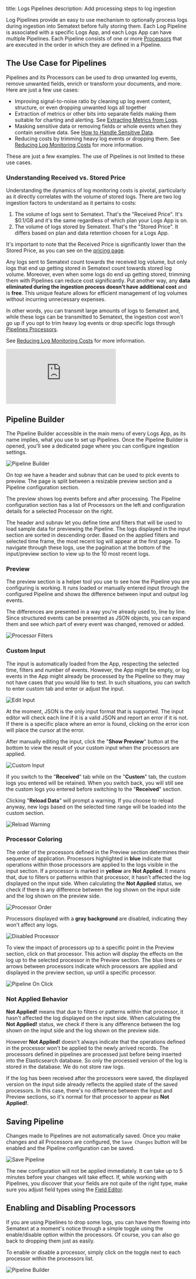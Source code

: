 title: Logs Pipelines
description: Add processing steps to log ingestion

Log Pipelines provide an easy to use mechanism to optionally process logs during ingestion into Sematext before fully storing them.  Each Log Pipeline is associated with a specific Logs App, and each Logs App can have multiple Pipelines.  Each Pipeline consists of one or more [Processors](../logs/processors-overview) that are executed in the order in which they are defined in a Pipeline.

## The Use Case for Pipelines

Pipelines and its Processors can be used to drop unwanted log events, remove unwanted fields, enrich or transform your documents, and more.  Here are just a few use cases:

- Improving signal-to-noise ratio by cleaning up log event content, structure, or even dropping unwanted logs all together
- Extraction of metrics or other bits into separate fields making them suitable for charting and alerting.  See [Extracting Metrics from Logs](extracting-metrics-and-insights-from-logs/).
- Masking sensitive data or removing fields or whole events when they contain sensitive data. See [How to Handle Sensitive Data](handle-sensitive-data-with-pipelines/).
- Reducing costs by trimming heavy log events or dropping them.  See [Reducing Log Monitoring Costs](reduce-costs-with-pipelines) for more information.

These are just a few examples.  The use of Pipelines is not limited to these use cases.

### Understanding Received vs. Stored Price

Understanding the dynamics of log monitoring costs is pivotal, particularly as it directly correlates with the volume of stored logs. There are two log ingestion factors to understand as it pertains to costs:

1. The volume of logs sent to Sematext.  That's the "Received Price".  It's $0.1/GB and it's the same regardless of which plan your Logs App is on.
2. The volume of logs stored by Sematext.  That's the "Stored Price".  It differs based on plan and data retention chosen for a Logs App.

It's important to note that the Received Price is significantly lower than the Stored Price, as you can see on the [pricing page](https://sematext.com/pricing/#logs).

Any logs sent to Sematext count towards the received log volume, but only logs that end up getting stored in Sematext count towards stored log volume.  Moreover, even when some logs do end up getting stored, trimming them with Pipelines can reduce cost significantly. Put another way, any **data eliminated during the ingestion process doesn’t have additional cost** and is **free**. This unique feature allows for efficient management of log volumes without incurring unnecessary expenses.

In other words, you can transmit large amounts of logs to Sematext and, while these logs can be transmitted to Sematext, the ingestion cost won't go up if you opt to trim heavy log events or drop specific logs through [Pipelines Processors](../logs/processors-overview).

See [Reducing Log Monitoring Costs](../logs/reduce-costs-with-pipelines) for more information.

<div class="video_container">
<iframe src="https://www.youtube.com/embed/DTX33iA7iDY" 
frameborder="0" allow="autoplay; encrypted-media" 
allowfullscreen class="video"></iframe>
</div>


## Pipeline Builder

The Pipeline Builder accessible in the main menu of every Logs App, as its name implies, what you use to set up Pipelines.  Once the Pipeline Builder is opened, you'll see a dedicated page where you can configure ingestion settings.

![Pipeline Builder](../images/logs/pipelines/pipeline-builder-saved.png)

On top we have a header and subnav that can be used to pick events to preview. The page is split between a resizable preview section and a Pipeline configuration section.

The preview shows log events before and after processing. The Pipeline configuration section has a list of Processors on the left and configuration details for a selected Processor on the right.

The header and subnav let you define time and filters that will be used to load sample data for previewing the Pipeline. The logs displayed in the input section are sorted in descending order. Based on the applied filters and selected time frame, the most recent log will appear at the first page. To navigate through these logs, use the pagination at the bottom of the input/preview section to view up to the 10 most recent logs.

### Preview

The preview section is a helper tool you use to see how the Pipeline you are configuring is working. It runs loaded or manually entered input through the configured Pipeline and shows the difference between input and output log events.

The differences are presented in a way you're already used to, line by line. Since structured events can be presented as JSON objects, you can expand them and see which part of every event was changed, removed or added.

![Processor Filters](../images/logs/pipelines/pipeline-preview.png)

### Custom Input

The input is automatically loaded from the App, respecting the selected time, filters and number of events. However, the App might be empty, or log events in the App might already be processed by the Pipeline so they may not have cases that you would like to test. In such situations, you can switch to enter custom tab and enter or adjust the input.

![Edit Input](../images/logs/pipelines/edit-input.png)

At the moment, JSON is the only input format that is supported. The input editor will check each line if it is a valid JSON and report an error if it is not. If there is a specific place where an error is found, clicking on the error icon will place the cursor at the error.

After manually editing the input, click the "**Show Preview**" button at the bottom to view the result of your custom input when the processors are applied.

![Custom Input](../images/logs/pipelines/custom-input.gif)

If you switch to the "**Received**" tab while on the "**Custom**" tab, the custom logs you entered will be retained. When you switch back, you will still see the custom logs you entered before switching to the "**Received**" section.

Clicking "**Reload Data**" will prompt a warning. If you choose to reload anyway, new logs based on the selected time range will be loaded into the custom section.

![Reload Warning](../images/logs/pipelines/reload-warning.png)

### Processor Coloring

The order of the processors defined in the Preview section determines their sequence of application. Processors highlighted in **blue** indicate that operations within those processors are applied to the logs visible in the input section. If a processor is marked in **yellow** are **Not Applied**. It means that, due to filters or patterns within that processor, it hasn't affected the log displayed on the input side. When calculating the **Not Applied** status, we check if there is any difference between the log shown on the input side and the log shown on the preview side.

![Processor Order](../images/logs/pipelines/processor-order.png)

Processors displayed with a **gray background** are disabled, indicating they won't affect any logs.

![Disabled Processor](../images/logs/pipelines/disabled-processor.png)


To view the impact of processors up to a specific point in the Preview section, click on that processor. This action will display the effects on the log up to the selected processor in the Preview section. The blue lines or arrows between processors indicate which processors are applied and displayed in the preview section, up until a specific processor.

![Pipeline On Click](../images/logs/pipelines/processor-on-click.png)

### Not Applied Behavior

**Not Applied!** means that due to filters or patterns within that processor, it hasn't affected the log displayed on the input side. When calculating the **Not Applied!** status, we check if there is any difference between the log shown on the input side and the log shown on the preview side.
 
However **Not Applied!** doesn't always indicate that the operations defined in the processor won't be applied to the newly arrived records. The processors defined in pipelines are processed just before being inserted into the Elasticsearch database. So only the processed version of the log is stored in the database. We do not store raw logs.

If the log has been received after the processors were saved, the displayed version on the input side already reflects the applied state of the saved processors. In this case, there's no difference between the Input and Preview sections, so it's normal for that processor to appear as **Not Applied!**.


## Saving Pipeline
Changes made to Pipelines are not automatically saved. Once you make changes and all Processors are configured, the `Save Changes` button will be enabled and the Pipeline configuration can be saved.

![Save Pipeline](../images/logs/pipelines/save-pipeline.png)

The new configuration will not be applied immediately. It can take up to 5 minutes before your changes will take effect. If, while working with Pipelines, you discover that your fields are not quite of the right type, make sure you adjust field types using the [Field Editor](./fields/#field-editor).

## Enabling and Disabling Processors

If you are using Pipelines to drop some logs, you can have them flowing into Sematext at a moment's notice through a simple toggle using the enable/disable option within the processors.  Of course, you can also go back to dropping them just as easily.

To enable or disable a processor, simply click on the toggle next to each processor within the processors list.

![Pipeline Builder](../images/logs/pipelines/enable-disable-processors.gif)
